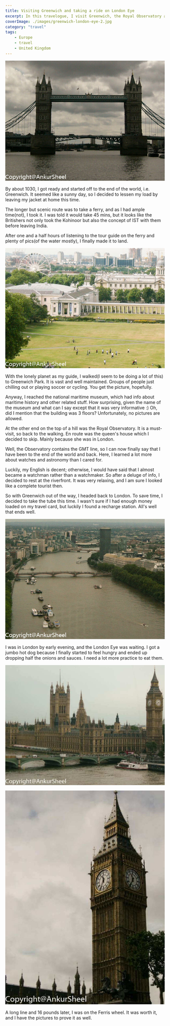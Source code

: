 ```yaml
---
title: Visiting Greenwich and taking a ride on London Eye
excerpt: In this travelogue, I visit Greenwich, the Royal Observatory and take a ride on the London Eye.
coverImage: ./images/greenwich-london-eye-2.jpg
category: "travel"
tags:
    - Europe
    - travel
    - United Kingdom
---
```


![Tower of London Bridge](./images/greenwich-london-eye-1.jpg)

By about 1030, I got ready and started off to the end of the world, i.e. Greenwich. It seemed like a sunny day, so I decided to lessen my load by leaving my jacket at home this time.

The longer but scenic route was to take a ferry, and as I had ample time(not), I took it. I was told it would take 45 mins, but it looks like the Britishers not only took the Kohinoor but also the concept of IST with them before leaving India.

After one and a half hours of listening to the tour guide on the ferry and plenty of pics(of the water mostly), I finally made it to land.

![Greenwich Park](./images/greenwich-london-eye-2.jpg)

With the lonely planet as my guide, I walked(I seem to be doing a lot of this) to Greenwich Park. It is vast and well maintained. Groups of people just chilling out or playing soccer or cycling. You get the picture, hopefully.

Anyway, I reached the national maritime museum, which had info about maritime history and other related stuff. How surprising, given the name of the museum and what can I say except that it was very informative :) Oh, did I mention that the building was 3 floors? Unfortunately, no pictures are allowed.

At the other end on the top of a hill was the Royal Observatory. It is a must-visit, so back to the walking. En route was the queen's house which I decided to skip. Mainly because she was in London.

Well, the Observatory contains the GMT line, so I can now finally say that I have been to the end of the world and back. Here, I learned a lot more about watches and astronomy than I cared for.

Luckily, my English is decent; otherwise, I would have said that I almost became a watchman rather than a watchmaker. So after a deluge of info, I decided to rest at the riverfront. It was very relaxing, and I am sure I looked like a complete tourist then.

So with Greenwich out of the way, I headed back to London. To save time, I decided to take the tube this time. I wasn't sure if I had enough money loaded on my travel card, but luckily I found a recharge station. All's well that ends well.

![View of Thames](./images/greenwich-london-eye-5.jpg)

I was in London by early evening, and the London Eye was waiting. I got a jumbo hot dog because I finally started to feel hungry and ended up dropping half the onions and sauces. I need a lot more practice to eat them.

![Westminister Palace](./images/greenwich-london-eye-3.jpg)

![Big Ben](./images/greenwich-london-eye-4.jpg)

A long line and 16 pounds later, I was on the Ferris wheel. It was worth it, and I have the pictures to prove it as well.
